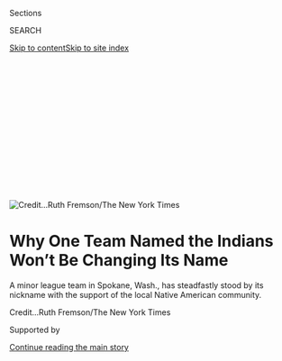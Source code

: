 <div id="app">

<div>

<div>

<div>

<div class="NYTAppHideMasthead css-ikk3s8 e1suatyy0">

<div class="section css-133zg39 e1suatyy2">

<div class="css-eph4ug er09x8g0">

<div class="css-6n7j50">

</div>

<span class="css-1dv1kvn">Sections</span>

<div class="css-10488qs">

<span class="css-1dv1kvn">SEARCH</span>

</div>

[Skip to content](#site-content)[Skip to site
index](#site-index)

</div>

<div class="css-10698na e1huz5gh0">

</div>

</div>

</div>

</div>

<div data-aria-hidden="false">

<div id="site-content" data-role="main">

<div>

<div class="css-1aor85t" style="opacity:0.000000001;z-index:-1;visibility:hidden">

<div class="css-1hqnpie">

<div class="css-epjblv">

<span class="css-17xtcya">[Baseball](/section/sports/baseball)</span><span class="css-x15j1o">|</span><span class="css-fwqvlz">Why
One Team Named the Indians Won’t Be Changing Its
Name</span>

</div>

<div class="css-k008qs">

<div class="css-1iwv8en">

<span class="css-18z7m18"></span>

<div>

</div>

</div>

<span class="css-1n6z4y">https://nyti.ms/30nLOHw</span>

<div class="css-1705lsu">

<div class="css-4xjgmj">

<div class="css-4skfbu" data-role="toolbar" data-aria-label="Social Media Share buttons, Save button, and Comments Panel with current comment count" data-testid="share-tools">

  - 
  - 
  - 
  - 
    
    <div class="css-6n7j50">
    
    </div>

  - 
  - 

</div>

</div>

</div>

</div>

</div>

</div>

<div id="NYT_TOP_BANNER_REGION" class="css-11qgg8s">

</div>

<div id="fullBleedHeaderContent">

<div class="css-9fsmc8">

![<span class="css-cnj6d5 e1z0qqy90" itemprop="copyrightHolder"><span class="css-1ly73wi e1tej78p0">Credit...</span><span><span>Ruth
Fremson/The New York
Times</span></span></span>](https://static01.graylady3jvrrxbe.onion/images/2020/08/04/sports/04Mascot-print-1/31mascot-spokane2-print-articleLarge-v3.jpg?quality=75&auto=webp&disable=upscale)

</div>

<div class="css-1aqq9tq">

<div class="css-1vkm6nb ehdk2mb0">

# Why One Team Named the Indians Won’t Be Changing Its Name

</div>

A minor league team in Spokane, Wash., has steadfastly stood by its
nickname with the support of the local Native American
community.

</div>

<div class="css-nwzfg5 e1gnum310">

<span class="css-1f9pvn2 baseball"></span><span class="css-cnj6d5 e1z0qqy90" itemprop="copyrightHolder"><span class="css-1ly73wi e1tej78p0">Credit...</span><span><span>Ruth
Fremson/The New York Times</span></span></span>

</div>

<div id="sponsor-wrapper" class="css-1hyfx7x">

<div id="sponsor-slug" class="css-19vbshk">

Supported by

</div>

[Continue reading the main
story](#after-sponsor)

<div id="sponsor" class="ad sponsor-wrapper" style="text-align:center;height:100%;display:block">

</div>

<div id="after-sponsor">

</div>

</div>

<div class="css-1wx1auc e1gnum311">

<div class="css-18e8msd">

<div class="css-vp77d3 epjyd6m0">

<div class="css-hus3qt ey68jwv0" data-aria-hidden="true">

[![David
Waldstein](https://static01.graylady3jvrrxbe.onion/images/2018/02/20/multimedia/author-david-waldstein/author-david-waldstein-thumbLarge.jpg
"David Waldstein")](https://www.nytimes3xbfgragh.onion/by/david-waldstein)

</div>

<div class="css-1baulvz">

By [<span class="css-1baulvz last-byline" itemprop="name">David
Waldstein</span>](https://www.nytimes3xbfgragh.onion/by/david-waldstein)

</div>

</div>

  - 
    
    <div class="css-ld3wwf e16638kd2">
    
    Aug. 3,
    2020
    
    </div>

  - 
    
    <div class="css-4xjgmj">
    
    <div class="css-d8bdto" data-role="toolbar" data-aria-label="Social Media Share buttons, Save button, and Comments Panel with current comment count" data-testid="share-tools">
    
      - 
      - 
      - 
      - 
        
        <div class="css-6n7j50">
        
        </div>
    
      - 
      - 
    
    </div>
    
    </div>

</div>

</div>

</div>

<div class="section meteredContent css-1r7ky0e" name="articleBody" itemprop="articleBody">

<div class="css-1fanzo5 StoryBodyCompanionColumn">

<div class="css-53u6y8">

Many sports teams using names and mascots invoking Native Americans do
so over the longstanding and [strenuous
objections](https://www.nytimes3xbfgragh.onion/2020/07/10/sports/football/washington-redskins-name-change-mascots.html)
of people who say it is racist. Some teams, after years of stubborn
refusal, have [recently
relented](https://www.nytimes3xbfgragh.onion/2020/07/23/sports/football/washington-football-team-name-logo.html),
like the Washington Football Team of the N.F.L., which abandoned its
nickname last month.

Then there are the Spokane Indians.

The minor league team in Washington State has been collaborating with
the Spokane Tribe of Indians in what it hopes is a respectful manner of
honoring the local Indigenous population.

Can that be done? Some say it is not possible, but the Spokane Indians
may be as close to an understanding as any team has come.

</div>

</div>

<div class="css-1fanzo5 StoryBodyCompanionColumn">

<div class="css-53u6y8">

“They came and listened to the elders, and that is what really developed
the relationship over time,” said Carol Evans, the chairwoman of the
Spokane Tribal Council, “and it has grown like a family partnership
unit, where we have a lot of respect for one another.”

</div>

</div>

<div class="css-79elbk" data-testid="photoviewer-wrapper">

<div class="css-z3e15g" data-testid="photoviewer-wrapper-hidden">

</div>

<div class="css-1a48zt4 ehw59r15" data-testid="photoviewer-children">

![<span class="css-16f3y1r e13ogyst0" data-aria-hidden="true">Otto
Klein, left, part owner of the Spokane Indians, has had many discussions
with Carol Evans of the Spokane Tribal Council about the team name and
supporting Native American
culture.</span><span class="css-cnj6d5 e1z0qqy90" itemprop="copyrightHolder"><span class="css-1ly73wi e1tej78p0">Credit...</span><span>Ruth
Fremson/The New York
Times</span></span>](https://static01.graylady3jvrrxbe.onion/images/2020/08/04/sports/04Mascot-print-2/merlin_175141332_2c17ed4b-1f11-436a-a9a3-242b0b6f391a-articleLarge.jpg?quality=75&auto=webp&disable=upscale)

</div>

</div>

<div class="css-1fanzo5 StoryBodyCompanionColumn">

<div class="css-53u6y8">

But Suzan Shown Harjo, an advocate for Native American rights who has
led the fight against Indigenous team names and mascots in sports for
decades, said no matter the good intent, the name should still be
changed.

“There is no such thing as respectable treatment of any mascot or team
name that has a native theme in sports,” she said. “There is just no
such thing, no matter how you package it.”

The Cleveland Indians of Major League Baseball said they were [having
discussions](https://www.nytimes3xbfgragh.onion/2020/07/03/sports/baseball/cleveland-indians-name-change.html)
about the “best path forward” regarding their name.

The Spokane Indians have had such talks, too, even volunteering to
abandon the name 14 years ago but eventually deciding to keep it with
the support of tribal leadership.

</div>

</div>

<div class="css-1fanzo5 StoryBodyCompanionColumn">

<div class="css-53u6y8">

The Spokane Indians were founded in 1903 and are now a Class A affiliate
of the Texas Rangers (an awkward and painful historical connection
because the original Texas Rangers, a law enforcement division, were
known to hunt down Native Americans). Decades ago, the Spokane team logo
featured a grotesque caricature of a Native person. But there are no
longer any such depictions associated with the team.

Since 2006, the team has actively engaged with the Spokane Tribe, many
of whom live on a reservation about 40 miles from the city of Spokane.
Meetings are held with government leaders at least once a year and the
team has made several changes and innovations to their uniform design,
stadium exhibits and cultural outreach programs, based on
recommendations from the Spokane
leaders.

</div>

</div>

<div class="css-79elbk" data-testid="photoviewer-wrapper">

<div class="css-z3e15g" data-testid="photoviewer-wrapper-hidden">

</div>

<div class="css-1a48zt4 ehw59r15" data-testid="photoviewer-children">

<div class="css-1xdhyk6 erfvjey0">

<span class="css-1ly73wi e1tej78p0">Image</span>

<div class="css-zjzyr8">

<div data-testid="lazyimage-container" style="height:253.91111111111113px">

</div>

</div>

</div>

<span class="css-16f3y1r e13ogyst0" data-aria-hidden="true">The word
“Spokane” is written in the Salish language on Spokane Indian team
jerseys.</span><span class="css-cnj6d5 e1z0qqy90" itemprop="copyrightHolder"><span class="css-1ly73wi e1tej78p0">Credit...</span><span>Tyler
Tjomsland/The Spokesman-Review, via Associated Press</span></span>

</div>

</div>

<div class="css-1fanzo5 StoryBodyCompanionColumn">

<div class="css-53u6y8">

The current uniform has Sp’q’n’i’ emblazoned on the front. It is the
spelling in Salish, the local Native American language, for Spokane,
which is pronounced Spo-ka-NEE, according to Evans. One of the jerseys
hangs at the Baseball Hall of Fame in Cooperstown, N.Y., and is said to
be the first example of Native American language on a professional
baseball uniform.

The team adopted a mascot dressed as a trout, a traditional food source
of the Spokane people, in part to raise awareness for redband trout
conservation in the area. The logo includes a feather inspired by the
art of a member of the Spokane community and one version has Salish
words on it. Some signs in the stadium, like for the team store, the
concession stand and the restrooms, are in both English and Salish.

All of it was done in consultation with the Spokane people, said Evans
and Otto Klein, a senior vice president and part owner of the
team.

</div>

</div>

<div class="css-79elbk" data-testid="photoviewer-wrapper">

<div class="css-z3e15g" data-testid="photoviewer-wrapper-hidden">

</div>

<div class="css-1a48zt4 ehw59r15" data-testid="photoviewer-children">

<div class="css-1xdhyk6 erfvjey0">

<span class="css-1ly73wi e1tej78p0">Image</span>

<div class="css-zjzyr8">

<div data-testid="lazyimage-container" style="height:260.35555555555555px">

</div>

</div>

</div>

<span class="css-16f3y1r e13ogyst0" data-aria-hidden="true">The Salish
language is used throughout the Spokane Indians
ballpark.</span><span class="css-cnj6d5 e1z0qqy90" itemprop="copyrightHolder"><span class="css-1ly73wi e1tej78p0">Credit...</span><span>Ruth
Fremson/The New York Times</span></span>

</div>

</div>

<div class="css-1fanzo5 StoryBodyCompanionColumn">

<div class="css-53u6y8">

“In the early conversations, we had everything on the table, including a
name change,” Klein said. “The partnership you see today is where it
ended up, and we are very proud of it from our side.”

Klein said the team has joined in an effort to restock the local rivers
with salmon, the Spokane Tribe’s historical food source until the
construction of dams in the 20th century cut off the supply.

With the Spokane team, the straightforward narratives that often apply
to teams with Native nicknames are upended by seeming paradoxes and
nuance. While the team has endeavored to erase all Native American
imagery, one image still exists on a scoreboard, but it is an
advertisement for the Spokane Tribe of Indians, and it depicts a
traditional member of the Spokane nation in headdress.

On the reservation, the nickname of the public Wellpinit High School is
Redskins, arguably the most offensive nickname used by sports teams.
(Evans hopes the younger generations will one day change the name, which
has often gotten a
[shrug](https://www.spokesman.com/stories/2014/jul/02/for-wellpinit-students-redskins-a-source-of-pride/)
from members of the community.)

John Schleppi, a sports history professor at the University of Dayton in
Ohio, has researched the team’s unique relationship with the Spokane
people. He said he may never have discovered the rich history and
traditions of the Spokane people if it were not for a visit to the
stadium in 2006.

Near the entrance of the stadium, a series of exhibits showcased the
culture and history of the Spokane nation, the people who had been
pushed off the very land on which the stadium sits, more than a century
ago.

</div>

</div>

<div class="css-79elbk" data-testid="photoviewer-wrapper">

<div class="css-z3e15g" data-testid="photoviewer-wrapper-hidden">

</div>

<div class="css-1a48zt4 ehw59r15" data-testid="photoviewer-children">

<div class="css-1xdhyk6 erfvjey0">

<span class="css-1ly73wi e1tej78p0">Image</span>

<div class="css-zjzyr8">

<div data-testid="lazyimage-container" style="height:257.77777777777777px">

</div>

</div>

</div>

<span class="css-16f3y1r e13ogyst0" data-aria-hidden="true">Cultural
information is displayed outside the ballpark, Avista
Stadium. </span><span class="css-cnj6d5 e1z0qqy90" itemprop="copyrightHolder"><span class="css-1ly73wi e1tej78p0">Credit...</span><span>Ruth
Fremson/The New York Times</span></span>

</div>

</div>

<div class="css-1fanzo5 StoryBodyCompanionColumn">

<div class="css-53u6y8">

“I learned about the various ceremonies and what certain practices
meant,” he said from his home in Dayton. “I remember there was a display
on lifestyles and fishing methods and one on language and culture.”

Klein said the team, which is not playing this year after the minor
league season was canceled because of the pandemic, also helps finance
charitable efforts on the reservation, including a fund for children,
and they are helping to rebuild the local baseball field.

But Harjo said donations from teams to local Native groups could be used
to induce the endorsement of local groups. She pointed to contributions
made by Florida State University to the Seminole people (Florida State’s
teams are known as the Seminoles).

“It always makes me sad to hear that Native people, especially tribal
leaders, have been sold a bill of goods when it comes to stereotypes,”
she said. “There really is no such thing as a good stereotype.”

Stephanie Fryberg, a professor of psychology at the University of
Michigan, is a member of the Tulalip Nation in Western Washington State,
a group that is part of the Coastal Salish people. Her research has
shown that an overwhelming majority of Native Americans who are engaged
in cultural practices are offended by Native sports teams names and
logos.

She said that as a scientist, she would need more data to fully evaluate
the Spokane situation — including surveys of people’s feelings and
opinions — but on the surface, she said there appears to be a respectful
approach by the team.

“This seems to be a different story,” Fryberg said, contrasting the
Spokane situation with many other more contentious team names and
mascots. “I would still like to change the name, but I think there is a
place for specific Native names. The goal isn’t to get rid of them
completely, but to use them appropriately. You can’t use a mascot
appropriately.”

</div>

</div>

<div class="css-1fanzo5 StoryBodyCompanionColumn">

<div class="css-53u6y8">

Even if the team and its fans demonstrate proper respect, she said, fans
of opposing teams might feel emboldened to hurl racist language and
gestures against them.

But to add to the collegial relationship between the team and the
Spokane people, she called on the team to apologize for earlier use of
the racist logos, even though they were abandoned decades before the
current group owned the team. Evans, the chairwoman of the Spokane
council, agreed that would be a helpful gesture.

Evans also used to favor a name change, but her nation’s leadership
persuaded her otherwise.

“We want them to keep the name because of how they approached us,” she
said. “They listened to the elders, and that is what really developed
the relationship over time and it has grown into like a family
partnership unit where we have a lot of respect for one another.”

</div>

</div>

<div>

</div>

</div>

<div>

</div>

<div>

</div>

<div>

</div>

<div>

<div id="bottom-wrapper" class="css-1ede5it">

<div id="bottom-slug" class="css-l9onyx">

Advertisement

</div>

[Continue reading the main
story](#after-bottom)

<div id="bottom" class="ad bottom-wrapper" style="text-align:center;height:100%;display:block;min-height:90px">

</div>

<div id="after-bottom">

</div>

</div>

</div>

</div>

</div>

## Site Index

<div>

</div>

## Site Information Navigation

  - [© <span>2020</span> <span>The New York Times
    Company</span>](https://help.nytimes3xbfgragh.onion/hc/en-us/articles/115014792127-Copyright-notice)

<!-- end list -->

  - [NYTCo](https://www.nytco.com/)
  - [Contact
    Us](https://help.nytimes3xbfgragh.onion/hc/en-us/articles/115015385887-Contact-Us)
  - [Work with us](https://www.nytco.com/careers/)
  - [Advertise](https://nytmediakit.com/)
  - [T Brand Studio](http://www.tbrandstudio.com/)
  - [Your Ad
    Choices](https://www.nytimes3xbfgragh.onion/privacy/cookie-policy#how-do-i-manage-trackers)
  - [Privacy](https://www.nytimes3xbfgragh.onion/privacy)
  - [Terms of
    Service](https://help.nytimes3xbfgragh.onion/hc/en-us/articles/115014893428-Terms-of-service)
  - [Terms of
    Sale](https://help.nytimes3xbfgragh.onion/hc/en-us/articles/115014893968-Terms-of-sale)
  - [Site
    Map](https://spiderbites.nytimes3xbfgragh.onion)
  - [Help](https://help.nytimes3xbfgragh.onion/hc/en-us)
  - [Subscriptions](https://www.nytimes3xbfgragh.onion/subscription?campaignId=37WXW)

</div>

</div>

</div>

</div>
